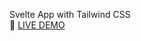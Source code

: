 Svelte App with Tailwind CSS\
🚀 [LIVE DEMO](https://61434ab1964d430007a40595--compassionate-neumann-a5015d.netlify.app/ "Password generator")
